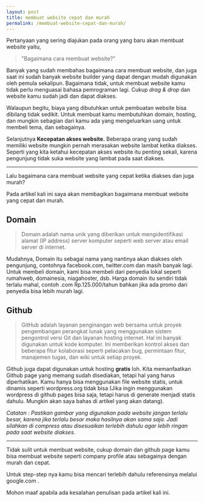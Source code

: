 ```yaml
---
layout: post
title: membuat website cepat dan murah
permalink: /membuat-website-cepat-dan-murah/
---
```

Pertanyaan yang sering diajukan pada orang yang baru akan membuat website yaitu,

> "Bagaimana cara membuat website?"

Banyak yang sudah membahas bagaimana cara membuat website, dan juga saat ini sudah banyak website builder yang dapat dengan mudah digunakan oleh pemula sekalipun. Bagaimana tidak, untuk membuat website kamu tidak perlu menguasai bahasa pemrograman lagi. Cukup _drag & drop_ dan website kamu sudah jadi dan dapat diakses.

Walaupun begitu, biaya yang dibutuhkan untuk pembuatan website bisa dibilang tidak sedikit. Untuk membuat kamu membutuhkan domain, hosting, dan mungkin sebagian dari kamu ada yang mengeluarkan uang untuk membeli tema, dan sebagainya. 

Selanjutnya **Kecepatan akses website.** Beberapa orang yang sudah memiliki website mungkin pernah merasakan website lambat ketika diakses. Seperti yang kita ketahui kecepatan akses website itu penting sekali, karena pengunjung tidak suka website yang lambat pada saat diakses.

<amp-img alt="Score test website" layout="responsive" src="https://i.loli.net/2019/09/07/ukBHDwxfdcCbETL.jpg"></amp-img>

***

Lalu bagaimana cara membuat website yang cepat ketika diakses dan juga murah?

Pada artikel kali ini saya akan membagikan bagaimana membuat website yang cepat dan murah.

## Domain

> Domain adalah nama unik yang diberikan untuk mengidentifikasi alamat (IP address) server komputer seperti web server atau email server di internet.

Mudahnya, Domain itu sebagai nama yang nantinya akan diakses oleh pengunjung, contohnya facebook.com, twitter.com dan masih banyak lagi. Untuk membeli domain, kami bisa membeli dari penyedia lokal seperti rumahweb, domainesia, niagahoster, dsb. Harga domain itu sendiri tidak terlalu mahal, contoh .com Rp.125.000/tahun bahkan jika ada promo dari penyedia bisa lebih murah lagi.

## Github

> GitHub adalah layanan penginangan web bersama untuk proyek pengembangan perangkat lunak yang menggunakan sistem pengontrol versi Git dan layanan hosting internet. Hal ini banyak digunakan untuk kode komputer. Ini memberikan kontrol akses dan beberapa fitur kolaborasi seperti pelacakan bug, permintaan fitur, manajemen tugas, dan wiki untuk setiap proyek.

Github juga dapat digunakan untuk hosting **gratis** loh. Kita memanfaatkan Github page yang memang sudah disediakan, tetapi hal yang harus diperhatikan. Kamu hanya bisa menggunakan file website statis, untuk dinamis seperti wordpress.org tidak bisa (Jika ingin menggunakan wordpress di github pages bisa saja, tetapi harus di generate menjadi statis dahulu. Mungkin akan saya bahas di artikel yang akan datang). 

<amp-youtube data-videoid="bwThn0rxv7M" layout="responsive" width="480" height="270"></amp-youtube>

*Catatan : Pastikan gambar yang digunakan pada website jangan terlalu besar, karena jika terlalu besar maka hasilnya akan sama saja. Jadi silahkan di compress atau disesuaikan terlebih dahulu agar lebih ringan pada saat website diakses.*

***

Tidak sulit untuk membuat website, cukup domain dan github page kamu bisa membuat website seperti company profile atau sebagainya dengan murah dan cepat. 

Untuk step-step nya kamu bisa mencari terlebih dahulu referensinya melalui google.com .

Mohon maaf apabila ada kesalahan penulisan pada artikel kali ini.